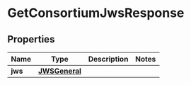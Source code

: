 
# GetConsortiumJwsResponse

## Properties
Name | Type | Description | Notes
------------ | ------------- | ------------- | -------------
**jws** | [**JWSGeneral**](JWSGeneral.md) |  | 



